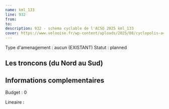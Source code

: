 ```yaml
---
name: kml_133 
line: 932
from: 
to:  
description: 932 - schema cyclable de l'ACSO 2025 kml_133 
cover: https://www.velooise.fr/wp-content/uploads/2025/08/cyclopolis-acso-932.jpg
---
```

Type d'amenagement : aucun (EXISTANT)
Statut : planned
## Les troncons (du Nord au Sud)

## Informations complementaires

Budget  : 0 

Lineaire :

